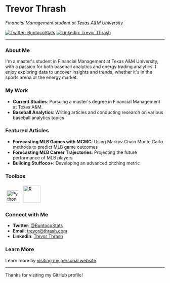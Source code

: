# Trevor Thrash


*Financial Management student at [Texas A&M University](https://www.tamu.edu)*

[![Twitter: BuntocoStats](https://img.shields.io/twitter/follow/TrevorThrash?style=social)](https://twitter.com/TrevorThrash)
[![Linkedin: Trevor Thrash](https://img.shields.io/badge/-TrevorThrash-blue?style=flat-square&logo=Linkedin&logoColor=white&link=https://www.linkedin.com/in/trevorthrash/)](https://www.linkedin.com/in/trevorthrash/)

---

### About Me
I'm a master's student in Financial Management at Texas A&M University, with a passion for both baseball analytics and energy trading analytics. I enjoy exploring data to uncover insights and trends, whether it's in the sports arena or the energy market.

### My Work
- **Current Studies**: Pursuing a master's degree in Financial Management at Texas A&M.
- **Baseball Analytics**: Writing articles and conducting research on various baseball analytics topics

### Featured Articles
- **Forecasting MLB Games with MCMC**: Using Markov Chain Monte Carlo methods to predict MLB game outcomes
- **Forecasting MLB Career Trajectories**: Projecting the future performance of MLB players
- **Building Stuffoco+**: Developing an advanced pitching metric

### Toolbox
<p align="left">
	<img title="Python" alt="Python" src="https://raw.githubusercontent.com/Thomas-George-T/Thomas-George-T/master/assets/python.svg" width="40" height="40" style="margin:4px"/>
	<img title="R" alt="R" src="https://raw.githubusercontent.com/Thomas-George-T/Thomas-George-T/master/assets/r-lang.svg" width="55" style="margin:4px"/>
</p>

### Connect with Me
- **Twitter**: [@BuntocoStats](https://twitter.com/BuntocoStats)
- **Email**: [trevor@thrash.com](mailto:trevor@thrash.com)
- **LinkedIn**: [Trevor Thrash](https://www.linkedin.com/in/trevorthrash/)

### Learn More
Learn more by [visiting my personal website](https://trevorthrash.com).

---

Thanks for visiting my GitHub profile!
